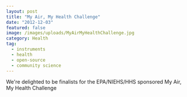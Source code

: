 ```yaml
---
layout: post
title: "My Air, My Health Challenge"
date: "2012-12-03"
featured: false
image: /images/uploads/MyAirMyHealthChallenge.jpg
category: Health
tag:
  - instruments
  - health
  - open-source
  - community science
---
```


<p>We're delighted to be finalists for the EPA/NIEHS/HHS sponsored My Air, My Health Challenge</. Together with researchers and engineers from Carnegie Mellon University and New York University, we will be using the AirCasting platform to link exposure to carbon monoxide and fine particulate matter with heart rate variability and blood oxygen levels. Note that round one of the Challenge required a "theoretical" proposal. We hope to accomplish everything in our proposal but with the limited time frame (5 months) and small budget (15k) we'll need to leverage in-kind resources and build off existing hardware and software to the maximum extent possible. We're already contemplating several changes on the hardware front from what was listed in our proposal, including using an electrochemical CO sensor rather than a metal-oxide one and using off the shelf commercially available hardware (the Zephyr BioHarness 3 and the CMS50F) to monitor heart rate variability, respiratory rate, and blood oxygen.</p>
